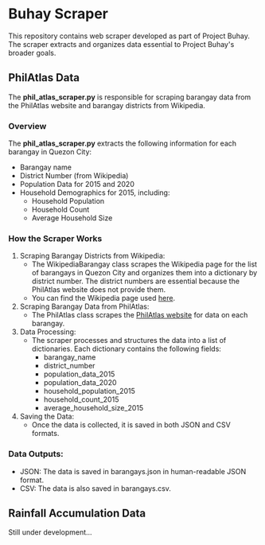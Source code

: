 # Buhay Scraper
This repository contains web scraper developed as part of Project Buhay. The scraper extracts and organizes data essential to Project Buhay's broader goals.

## PhilAtlas Data
The **phil_atlas_scraper.py** is responsible for scraping barangay data from the PhilAtlas website and barangay districts from Wikipedia.

### Overview
The **phil_atlas_scraper.py** extracts the following information for each barangay in Quezon City:
 - Barangay name
 - District Number (from Wikipedia)
 - Population Data for 2015 and 2020
 - Household Demographics for 2015, including:
   - Household Population
   - Household Count
   - Average Household Size

### How the Scraper Works
1. Scraping Barangay Districts from Wikipedia:
   - The WikipediaBarangay class scrapes the Wikipedia page for the list of barangays in Quezon City and organizes them into a dictionary by district number. The district numbers are essential because the PhilAtlas website does not provide them.
   - You can find the Wikipedia page used [here](https://en.wikipedia.org/wiki/List_of_barangays_in_Quezon_City).   
2. Scraping Barangay Data from PhilAtlas:
   - The PhilAtlas class scrapes the [PhilAtlas website](https://en.wikipedia.org/wiki/List_of_barangays_in_Quezon_City) for data on each barangay.
3. Data Processing:
   - The scraper processes and structures the data into a list of dictionaries. Each dictionary contains the following fields:
      - barangay_name
      - district_number
      - population_data_2015
      - population_data_2020
      - household_population_2015
      - household_count_2015
      - average_household_size_2015
4. Saving the Data:
   - Once the data is collected, it is saved in both JSON and CSV formats.

### Data Outputs:
 - JSON: The data is saved in barangays.json in human-readable JSON format.
 - CSV: The data is also saved in barangays.csv.




## Rainfall Accumulation Data
Still under development...
